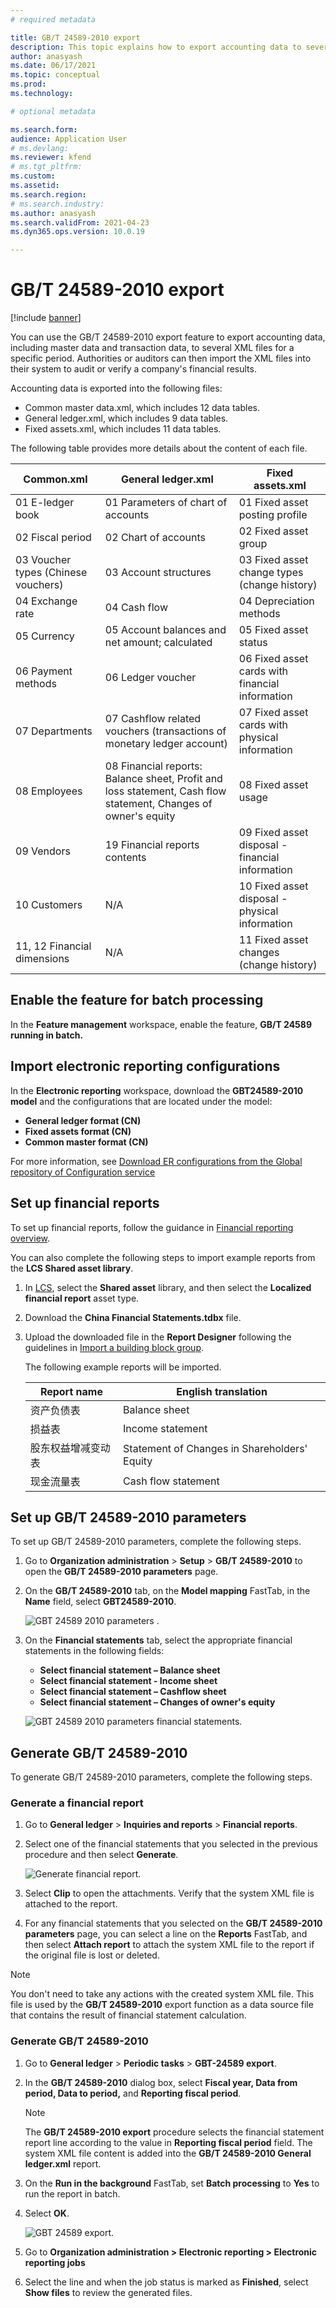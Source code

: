 ```yaml
---
# required metadata

title: GB/T 24589-2010 export
description: This topic explains how to export accounting data to several XML files for a specific period.
author: anasyash
ms.date: 06/17/2021
ms.topic: conceptual
ms.prod: 
ms.technology: 

# optional metadata

ms.search.form: 
audience: Application User
# ms.devlang: 
ms.reviewer: kfend
# ms.tgt_pltfrm: 
ms.custom: 
ms.assetid: 
ms.search.region: 
# ms.search.industry: 
ms.author: anasyash
ms.search.validFrom: 2021-04-23
ms.dyn365.ops.version: 10.0.19

---
```


# GB/T 24589-2010 export

[!include [banner](../includes/banner.md)]


You can use the GB/T 24589-2010 export feature to export accounting data, including master data and transaction data, to several XML files for a specific period. Authorities or auditors can then import the XML files into their system to audit or verify a company's financial results.

Accounting data is exported into the following files:

   - Common master data.xml, which includes 12 data tables.
   - General ledger.xml, which includes 9 data tables.
   - Fixed assets.xml, which includes 11 data tables.

The following table provides more details about the content of each file.

   | **Common.xml** | **General ledger.xml** | **Fixed assets.xml** |
   |-------------------------|-------------------------|-------------------------|
   | 01 E-ledger book | 01 Parameters of chart of accounts | 01 Fixed asset posting profile |
   | 02 Fiscal period | 02 Chart of accounts | 02 Fixed asset group |
   | 03 Voucher types (Chinese vouchers) | 03 Account structures | 03 Fixed asset change types (change history) |
   | 04 Exchange rate | 04 Cash flow | 04 Depreciation methods |
   | 05 Currency | 05 Account balances and net amount; calculated | 05 Fixed asset status |
   | 06 Payment methods | 06 Ledger voucher | 06 Fixed asset cards with financial information |
   | 07 Departments | 07 Cashflow related vouchers (transactions of monetary ledger account) | 07 Fixed asset cards with physical information |
   | 08 Employees | 08 Financial reports: Balance sheet, Profit and loss statement, Cash flow statement, Changes of owner's equity | 08 Fixed asset usage |
   | 09 Vendors | 19 Financial reports contents | 09 Fixed asset disposal - financial information |
   | 10 Customers | N/A  | 10 Fixed asset disposal - physical information |
   | 11, 12 Financial dimensions | N/A  | 11 Fixed asset changes (change history) |

## Enable the feature for batch processing

In the **Feature management** workspace, enable the feature, **GB/T 24589 running in batch.**

## Import electronic reporting configurations

In the **Electronic reporting** workspace, download the **GBT24589-2010 model** and the configurations that are located under the model:

   - **General ledger format (CN)**
   - **Fixed assets format (CN)**
   - **Common master format (CN)**

For more information, see [Download ER configurations from the Global repository of Configuration service](../../fin-ops-core/dev-itpro/analytics/er-download-configurations-global-repo.md)

## Set up financial reports

To set up financial reports, follow the guidance in [Financial reporting overview](/general-ledger/financial-reporting-getting-started.md).

You can also complete the following steps to import example reports from the **LCS Shared asset library**.

1. In [LCS](https://lcs.dynamics.com/v2), select the **Shared asset** library, and then select the **Localized financial report** asset type.
2. Download the **China Financial Statements.tdbx** file.
3. Upload the downloaded file in the **Report Designer** following the guidelines in [Import a building block group](../../fin-ops-core/dev-itpro/analytics/financial-report-components.md#import-a-building-block-group).

    The following example reports will be imported.

    | **Report name** | **English translation** |
    |-------------------------|-------------------------|
    | 资产负债表 | Balance sheet |
    | 损益表 | Income statement |
    | 股东权益增减变动表 | Statement of Changes in Shareholders' Equity |
    | 现金流量表 | Cash flow statement |


## Set up GB/T 24589-2010 parameters

To set up GB/T 24589-2010 parameters, complete the following steps.

1. Go to **Organization administration** > **Setup** > **GB/T 24589-2010** to open the **GB/T 24589-2010 parameters** page.
2. On the **GB/T 24589-2010** tab, on the **Model mapping** FastTab, in the **Name** field, select **GBT24589-2010**.

    ![GBT 24589 2010 parameters .](media/image1.png)

3. On the **Financial statements** tab, select the appropriate financial statements in the following fields:

    - **Select financial statement – Balance sheet**
    - **Select financial statement - Income sheet**
    - **Select financial statement – Cashflow sheet**
    - **Select financial statement – Changes of owner's equity**

    ![GBT 24589 2010 parameters   financial statements.](media/image2.png)

## Generate GB/T 24589-2010

To generate GB/T 24589-2010 parameters, complete the following steps.

### Generate a financial report

1. Go to **General ledger** > **Inquiries and reports** > **Financial reports**.
2. Select one of the financial statements that you selected in the previous procedure and then select **Generate**.

    ![Generate financial report.](media/image3.png)

3. Select **Clip** to open the attachments. Verify that the system XML file is attached to the report.
4. For any financial statements that you selected on the **GB/T 24589-2010 parameters** page, you can select a line on the **Reports** FastTab, and then select **Attach report** to attach the system XML file to the report if the original file is lost or deleted.

> [!NOTE]
> You don't need to take any actions with the created system XML file. This file is used by the **GB/T 24589-2010** export function as a data source file that contains the result of financial statement calculation.

### Generate GB/T 24589-2010

1. Go to **General ledger** > **Periodic tasks** > **GBT-24589 export**.
2. In the **GB/T 24589-2010** dialog box, select **Fiscal year, Data from period, Data to period,** and **Reporting fiscal period**.

    > [!NOTE]
    > The **GB/T 24589-2010 export** procedure selects the financial statement report line according to the value in **Reporting fiscal period** field. The system XML file content is added into the **GB/T 24589-2010 General ledger.xml** report.

3. On the **Run in the background** FastTab, set **Batch processing** to **Yes** to run the report in batch.
4. Select **OK**.

    ![GBT 24589 export.](media/image4.png)

5. Go to **Organization administration &gt; Electronic reporting &gt; Electronic reporting jobs**
6. Select the line and when the job status is marked as **Finished**, select **Show files** to review the generated files.
